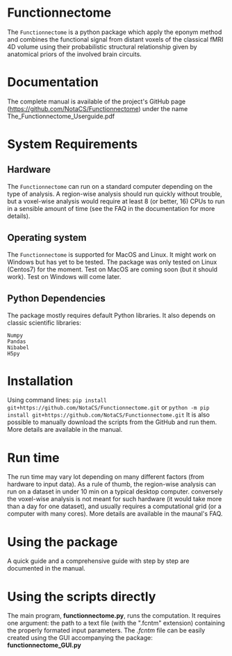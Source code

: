 # Functionnectome
The `Functionnectome` is a python package which apply the eponym method and combines the functional signal from distant voxels of the classical
fMRI 4D volume using their probabilistic structural relationship given by anatomical priors of the involved brain circuits.

# Documentation
The complete manual is available of the project's GitHub page (https://github.com/NotaCS/Functionnectome) under the name The_Functionnectome_Userguide.pdf 

# System Requirements
## Hardware
The `Functionnectome` can run on a standard computer depending on the type of analysis. A region-wise analysis should run quickly without trouble, but a voxel-wise analysis would require at least 8 (or better, 16) CPUs to run in a sensible amount of time (see the FAQ in the documentation for more details).

## Operating system
The `Functionnectome` is supported for MacOS and Linux. It might work on Windows but has yet to be tested.
The package was only tested on Linux (Centos7) for the moment. Test on MacOS are coming soon (but it should work). Test on Windows will come later.

## Python Dependencies
The package mostly requires default Python libraries. It also depends on classic scientific libraries:
```
Numpy
Pandas
Nibabel
H5py
```

# Installation
Using command lines:
`pip install git+https://github.com/NotaCS/Functionnectome.git`
or
`python -m pip install git+https://github.com/NotaCS/Functionnectome.git`
It is also possible to manually download the scripts from the GitHub and run them.
More details are available in the manual.

# Run time
The run time may vary lot depending on many different factors (from hardware to input data).
As a rule of thumb, the region-wise analysis can run on a dataset in under 10 min on a typical desktop computer. conversely the voxel-wise analysis is not meant for such hardware (it would take more than a day for one dataset), and usually requires a computational grid (or a computer with many cores). More details are available in the maunal's FAQ.

# Using the package
A quick guide and a comprehensive guide with step by step are documented in the manual.

# Using the scripts directly
The main program, **functionnectome.py**, runs the computation. It requires one argument: the path to a text file (with the ".fcntm" extension) containing the properly formated input parameters.
The *.fcntm* file can be easily created using the GUI accompanying the package: **functionnectome_GUI.py**
